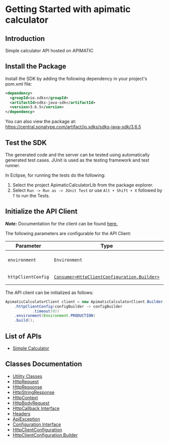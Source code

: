 
# Getting Started with apimatic calculator

## Introduction

Simple calculator API hosted on APIMATIC

## Install the Package

Install the SDK by adding the following dependency in your project's pom.xml file:

```xml
<dependency>
  <groupId>io.sdks</groupId>
  <artifactId>sdks-java-sdk</artifactId>
  <version>3.6.5</version>
</dependency>
```

You can also view the package at:
https://central.sonatype.com/artifact/io.sdks/sdks-java-sdk/3.6.5

## Test the SDK

The generated code and the server can be tested using automatically generated test cases.
JUnit is used as the testing framework and test runner.

In Eclipse, for running the tests do the following:

1. Select the project ApimaticCalculatorLib from the package explorer.
2. Select `Run -> Run as -> JUnit Test` or use `Alt + Shift + X` followed by `T` to run the Tests.

## Initialize the API Client

**_Note:_** Documentation for the client can be found [here.](https://www.github.com/Syed-Subtain/sdks-java-java-sdk/tree/3.6.5/doc/client.md)

The following parameters are configurable for the API Client:

| Parameter | Type | Description |
|  --- | --- | --- |
| `environment` | `Environment` | The API environment. <br> **Default: `Environment.PRODUCTION`** |
| `httpClientConfig` | [`Consumer<HttpClientConfiguration.Builder>`](https://www.github.com/Syed-Subtain/sdks-java-java-sdk/tree/3.6.5/doc/http-client-configuration-builder.md) | Set up Http Client Configuration instance. |

The API client can be initialized as follows:

```java
ApimaticCalculatorClient client = new ApimaticCalculatorClient.Builder()
    .httpClientConfig(configBuilder -> configBuilder
            .timeout(0))
    .environment(Environment.PRODUCTION)
    .build();
```

## List of APIs

* [Simple Calculator](https://www.github.com/Syed-Subtain/sdks-java-java-sdk/tree/3.6.5/doc/controllers/simple-calculator.md)

## Classes Documentation

* [Utility Classes](https://www.github.com/Syed-Subtain/sdks-java-java-sdk/tree/3.6.5/doc/utility-classes.md)
* [HttpRequest](https://www.github.com/Syed-Subtain/sdks-java-java-sdk/tree/3.6.5/doc/http-request.md)
* [HttpResponse](https://www.github.com/Syed-Subtain/sdks-java-java-sdk/tree/3.6.5/doc/http-response.md)
* [HttpStringResponse](https://www.github.com/Syed-Subtain/sdks-java-java-sdk/tree/3.6.5/doc/http-string-response.md)
* [HttpContext](https://www.github.com/Syed-Subtain/sdks-java-java-sdk/tree/3.6.5/doc/http-context.md)
* [HttpBodyRequest](https://www.github.com/Syed-Subtain/sdks-java-java-sdk/tree/3.6.5/doc/http-body-request.md)
* [HttpCallback Interface](https://www.github.com/Syed-Subtain/sdks-java-java-sdk/tree/3.6.5/doc/http-callback-interface.md)
* [Headers](https://www.github.com/Syed-Subtain/sdks-java-java-sdk/tree/3.6.5/doc/headers.md)
* [ApiException](https://www.github.com/Syed-Subtain/sdks-java-java-sdk/tree/3.6.5/doc/api-exception.md)
* [Configuration Interface](https://www.github.com/Syed-Subtain/sdks-java-java-sdk/tree/3.6.5/doc/configuration-interface.md)
* [HttpClientConfiguration](https://www.github.com/Syed-Subtain/sdks-java-java-sdk/tree/3.6.5/doc/http-client-configuration.md)
* [HttpClientConfiguration.Builder](https://www.github.com/Syed-Subtain/sdks-java-java-sdk/tree/3.6.5/doc/http-client-configuration-builder.md)

